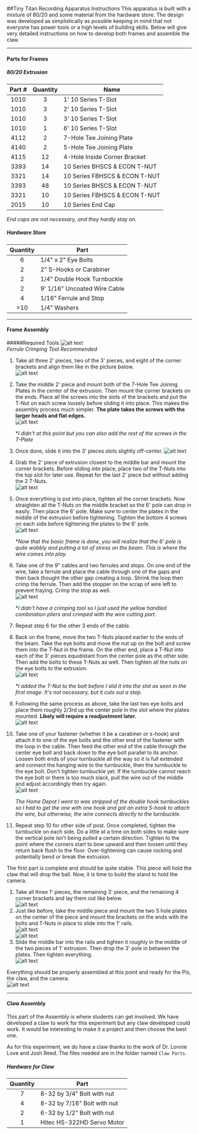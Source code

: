 ##Tiny Titan Recording Apparatus Instructions
This apparatus is built with a mixture of 80/20 and some material from the hardware store. The design was developed as simplistically as possible keeping in mind that not everyone has power tools or a high levels of building skills. Below will give very detailed instructions on how to develop both frames and assemble the claw.

------
#### Parts for Frames
##### 80/20 Extrusion  
|Part # | Quantity | Name                         | 
|:-----:|:--------:|------------------------------|
| 1010  |  3       | 1' 10 Series T-Slot          |
| 1010  |  3       | 2' 10 Series T-Slot          |
| 1010  |  3       | 3' 10 Series T-Slot          |
| 1010  |  1       | 6' 10 Series T-Slot          |
| 4112  |  2       | 7-Hole Tee Joining Plate     |
| 4140  |  2       | 5-Hole Tee Joining Plate     |
| 4115  |  12      | 4-Hole Inside Corner Bracket |
| 3393  |  14      | 10 Series BHSCS & ECON T-NUT |
| 3321  |  14      | 10 Series FBHSCS & ECON T-NUT|
| 3393  |  48      | 10 Series BHSCS & ECON T-NUT |
| 3321  |  10      | 10 Series FBHSCS & ECON T-NUT|
| 2015  |  10      | 10 Series End Cap            |

*End caps are not necessary, and they hardly stay on.*

##### Hardware Store  
| Quantity | Part                        |
|:--------:|-----------------------------|
| 6        | 1/4" x 2" Eye Bolts         |
| 2        | 2" S-Hooks or Carabiner     |
| 2        | 1/4" Double Hook Turnbuckle |
| 2        | 9' 1/16" Uncoated Wire Cable|
| 4        | 1/16" Ferrule and Stop      |
| >10      | 1/4" Washers                |

---------------
#### Frame Assembly  

#####Required Tools
![alt text](https://github.com/mjdonovan410/TinyTitan-PhysicsExperiment/raw/master/Construction_Info/Images/toolsUsed.jpg "Tools Used")   
*Ferrule Crimping Tool Recommended*

1. Take all three 2' pieces, two of the 3' pieces, and eight of the corner brackets and align them like in the picture below.   
![alt text](https://github.com/mjdonovan410/TinyTitan-PhysicsExperiment/raw/master/Construction_Info/Images/start.jpg "Frame Layout")   
2. Take the middle 2' piece and mount both of the 7-Hole Tee Joining Plates in the center of the extrusion. Then mount the corner brackets on the ends. Place all the screws into the slots of the brackets and put the T-Nut on each screw loosely before sliding it into place. This makes the assembly process much simpler. **The plate takes the screws with the larger heads and flat edges.**  
![alt text](https://github.com/mjdonovan410/TinyTitan-PhysicsExperiment/raw/master/Construction_Info/Images/middleLarge.jpg "Assembling Middle Section")  

    **I didn't at this point but you can also add the rest of the screws in the T-Plate*

3. Once done, slide it into the 3' pieces slots slightly off-center. 
![alt text](https://github.com/mjdonovan410/TinyTitan-PhysicsExperiment/raw/master/Construction_Info/Images/slideMiddleLarge.jpg "Slide in Middle Section")   
4. Grab the 2' piece of extrusion closest to the middle bar and mount the corner brackets. Before sliding into place, place two of the T-Nuts into the top slot for later use. Repeat for the last 2' piece but without adding the 2 T-Nuts.  
![alt text](https://github.com/mjdonovan410/TinyTitan-PhysicsExperiment/raw/master/Construction_Info/Images/finishBottomLarge.jpg "Finish Bottom Section")   
5. Once everything is put into place, tighten all the corner brackets. Now straighten all the T-Nuts on the middle bracket so the 6' pole can drop in easily. Then place the 6' pole. Make sure to center the plates in the middle of the extrusion before tightening. Tighten the bottom 4 screws on each side before tightening the plates to the 6' pole.  
![alt text](https://github.com/mjdonovan410/TinyTitan-PhysicsExperiment/raw/master/Construction_Info/Images/tightenAndPole.jpg "Add Pole")   

    **Now that the basic frame is done, you will realize that the 6' pole is quite wobbly and putting a lot of stress on the beam. This is where the wire comes into play.*  

6. Take one of the 9" cables and two ferrules and stops. On one end of the wire, take a ferrule and place the cable through one of the gaps and then back thought the other gap creating a loop. Shrink the loop then crimp the ferrule. Then add the stopper on the scrap of wire left to prevent fraying. Crimp the stop as well.  
![alt text](https://github.com/mjdonovan410/TinyTitan-PhysicsExperiment/raw/master/Construction_Info/Images/ferrule.jpg "Making Wire Loops")   

    **I didn't have a crimping tool so I just used the yellow handled combination pliers and crimped with the wire cutting part.*  

7. Repeat step 6 for the other 3 ends of the cable.  
8. Back on the frame, move the two T-Nuts placed earlier to the ends of the beam. Take the eye bolts and move the nut up on the bolt and screw them into the T-Nut in the frame. On the other end, place a T-Nut into each of the 3' pieces equidistant from the center pole as the other side. Then add the bolts to these T-Nuts as well. Then tighten all the nuts on the eye bolts to the extrusion.  
![alt text](https://github.com/mjdonovan410/TinyTitan-PhysicsExperiment/raw/master/Construction_Info/Images/eyeBolts.jpg "Adding Eye Bolts")   

    **I added the T-Nut to the bolt before I slid it into the slot as seen in the first image. It's not necessary, but it cuts out a step.*

9. Following the same process as above, take the last two eye bolts and place them roughly 2/3rd up the center pole in the slot where the plates mounted. **Likely will require a readjustment later.**  
![alt text](https://github.com/mjdonovan410/TinyTitan-PhysicsExperiment/raw/master/Construction_Info/Images/eyeBolts2.jpg "Adding Eye Bolts on Pole")   
10. Take one of your fastener (whether it be a carabiner or s-hook) and attach it to one of the eye bolts and the other end of the fastener with the loop in the cable. Then feed the other end of the cable through the center eye bolt and back down to the eye bolt parallel to its anchor. Loosen both ends of your turnbuckle all the way so it is full extended and connect the hanging wire to the turnbuckle, then the turnbuckle to the eye bolt. Don't tighten turnbuckle yet. If the turnbuckle cannot reach the eye bolt or there is too much slack, pull the wire out of the middle and adjust accordingly then try again.  
![alt text](https://github.com/mjdonovan410/TinyTitan-PhysicsExperiment/raw/master/Construction_Info/Images/wireAdjust.jpg "Adding wire to Frame")    

    *The Home Depot I went to was stripped of the double hook turnbuckles so I had to get the one with one hook and got an extra S-hook to attach the wire, but otherwise, the wire connects directly to the turnbuckle.*
 
11. Repeat step 10 for other side of post. Once completed, tighten the turnbuckle on each side. Do a little at a time on both sides to make sure the vertical pole isn't being pulled a certain direction. Tighten to the point where the corners start to bow upward and then loosen until they return back flush to the floor. Over-tightening can cause rocking and potentially bend or break the extrusion.  

The first part is complete and should be quite stable. This piece will hold the claw that will drop the ball. Now, it is time to build the stand to hold the camera.

1. Take all three 1' pieces, the remaining 3' piece, and the remaining 4 corner brackets and lay them out like below.   
![alt text](https://github.com/mjdonovan410/TinyTitan-PhysicsExperiment/raw/master/Construction_Info/Images/smallStart.jpg "Starting Layout Small Frame")  
2. Just like before, take the middle piece and mount the two 5 hole plates on the center of the piece and mount the brackets on the ends with the bolts and T-Nuts in place to slide into the 1' rails.   
![alt text](https://github.com/mjdonovan410/TinyTitan-PhysicsExperiment/raw/master/Construction_Info/Images/middleSmall.jpg "Assembling the middle of Small Frame")   
![alt text](https://github.com/mjdonovan410/TinyTitan-PhysicsExperiment/raw/master/Construction_Info/Images/baseSmall.jpg "Base of Small Frame")   
3. Slide the middle bar into the rails and tighten it roughly in the middle of the two pieces of 1' extrusion. Then drop the 3' pole in between the plates. Then tighten everything.   
![alt text](https://github.com/mjdonovan410/TinyTitan-PhysicsExperiment/raw/master/Construction_Info/Images/smallPole.jpg "Adding the pole")  

Everything should be properly assembled at this point and ready for the Pis, the claw, and the camera.   
![alt text](https://github.com/mjdonovan410/TinyTitan-PhysicsExperiment/raw/master/Construction_Info/Images/finishedProduct.jpg "Base of Small Frame")  

---------------------
#### Claw Assembly
This part of the Assembly is where students can get involved. We have developed a claw to work for this experiment but any claw developed could work. It would be interesting to make it a project and then choose the best one.

As for this experiment, we do have a claw thanks to the work of Dr. Lonnie Love and Josh Reed. The files needed are in the folder named `Claw Parts`. 

##### Hardware for Claw  
| Quantity | Part                        |
|:--------:|-----------------------------|
| 7        | 8-32 by 3/4" Bolt with nut  |
| 4        | 8-32 by 7/16" Bolt with nut |
| 2        | 6-32 by 1/2" Bolt with nut  |
| 1        | Hitec HS-322HD Servo Motor  |
